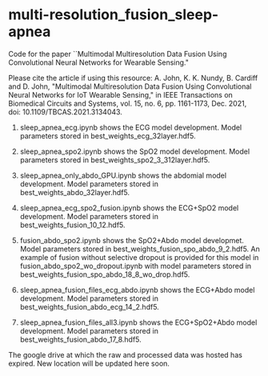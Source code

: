 # multi-resolution_fusion_sleep-apnea
Code for the paper ``Multimodal Multiresolution Data Fusion Using Convolutional Neural Networks for Wearable Sensing."

Please cite the article if using this resource: A. John, K. K. Nundy, B. Cardiff and D. John, "Multimodal Multiresolution Data Fusion Using Convolutional Neural Networks for IoT Wearable Sensing," in IEEE Transactions on Biomedical Circuits and Systems, vol. 15, no. 6, pp. 1161-1173, Dec. 2021, doi: 10.1109/TBCAS.2021.3134043.

1. sleep_apnea_ecg.ipynb shows the ECG model development. Model parameters stored in best_weights_ecg_32layer.hdf5.

2. sleep_apnea_spo2.ipynb shows the SpO2 model development. Model parameters stored in best_weights_spo2_3_312layer.hdf5.

3. sleep_apnea_only_abdo_GPU.ipynb shows the abdomial model development. Model parameters stored in best_weights_abdo_32layer.hdf5.

4. sleep_apnea_ecg_spo2_fusion.ipynb shows the ECG+SpO2 model development. Model parameters stored in best_weights_fusion_10_12.hdf5.

5. fusion_abdo_spo2.ipynb shows the SpO2+Abdo model developmet. Model parameters stored in best_weights_fusion_spo_abdo_9_2.hdf5. An example of fusion without selective dropout is provided for this model in fusion_abdo_spo2_wo_dropout.ipynb with model parameters stored in best_weights_fusion_spo_abdo_18_8_wo_drop.hdf5.

6. sleep_apnea_fusion_files_ecg_abdo.ipynb shows the ECG+Abdo model development. Model parameters stored in best_weights_fusion_abdo_ecg_14_2.hdf5.

7. sleep_apnea_fusion_files_all3.ipynb shows the ECG+SpO2+Abdo model development. Model parameters stored in best_weights_fusion_abdo_17_8.hdf5.

The google drive at which the raw and processed data was hosted has expired. New location will be updated here soon.
